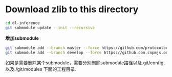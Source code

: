 # Download zlib to this directory 

```bash
cd dl-inference
git submodule update --init --recursive
```

__增加submodule__

```bash
git submodule add --branch master --force https://github.com/protocolbuffers/protobuf.git 3rdparty/protobuf
git submodule add --branch develop --force https://github.com.cnpmjs.org/nlohmann/json.git 3rdparty/json
```

如果是需要删除某个submodule，需要分别删除submodule路径以及.git/config,以及./git/modules 下面的工程目录.

